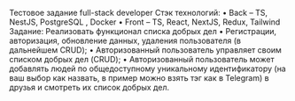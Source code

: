 Тестовое задание full-stack developer
Стэк технологий:
• Back – TS, NestJS, PostgreSQL , Docker
• Front – TS, React, NextJS, Redux, Tailwind
Задание:
Реализовать функционал списка добрых дел
• Регистрации, авторизация, обновление данных, удаления
пользователя (в дальнейшем CRUD);
• Авторизованный пользователь управляет своим списком добрых
дел (CRUD);
• Авторизованный пользователь может добавлять людей по
общедоступному уникальному идентификатору (на ваш выбор как
назвать, в пример можно взять тэг как в Telegram) в друзья и
смотреть их список добрых дел.
